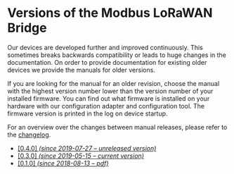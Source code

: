 # Versions of the Modbus LoRaWAN Bridge

Our devices are developed further and improved continuously. This sometimes breaks 
backwards compatibility or leads to huge changes in the documentation. On order to 
provide documentation for existing older devices we provide the manuals for older 
versions. 

If you are looking for the manual for an older revision, choose the manual with the
highest version number lower than the version number of your installed firmware. 
You can find out what firmware is installed on your hardware with our configuration 
adapter and configuration tool. The firmware version is printed in the log on device 
startup.

For an overview over the changes between manual releases, please refer to the 
[changelog](firmware.md#changelog).

* [[0.4.0] *(since 2019-07-27 &ndash; unreleased version)*](0.4.0)
* [[0.3.0] *(since 2019-05-15 &ndash; current version)*](./)
* [[0.1.0] *(since 2018-08-13 &ndash; pdf)*](0.1.0/lorawan-modbus-bridge_en_0.1.0.pdf)